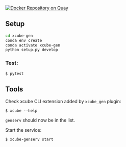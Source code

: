 [![Docker Repository on Quay](https://quay.io/repository/bcdev/xcube-hub/status "Docker Repository on Quay")](https://quay.io/repository/bcdev/xcube-hub)

## Setup

```bash
cd xcube-gen
conda env create
conda activate xcube-gen
python setup.py develop
```
    
### Test:

    $ pytest

## Tools

Check xcube CLI extension added by `xcube_gen` plugin:

    $ xcube --help
    
`genserv` should now be in the list.    

Start the service: 

    $ xcube-genserv start 

